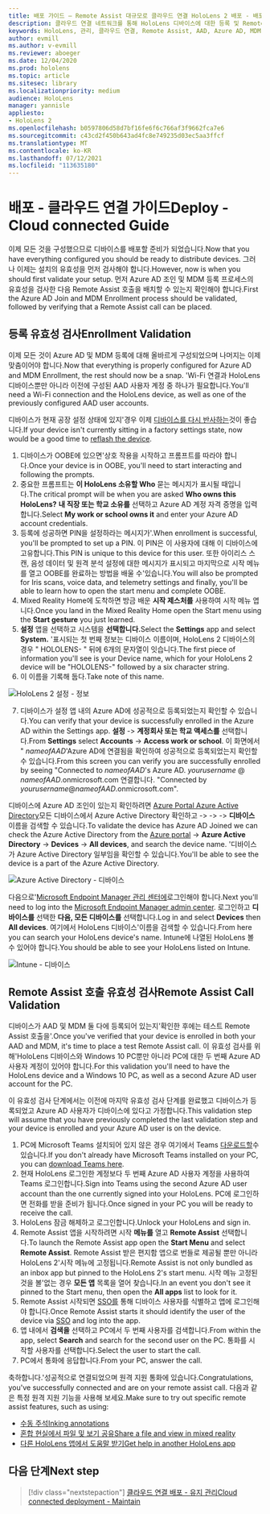 ```yaml
---
title: 배포 가이드 – Remote Assist 대규모로 클라우드 연결 HoloLens 2 배포 - 배포
description: 클라우드 연결 네트워크를 통해 HoloLens 디바이스에 대한 등록 및 Remote Assist 유효성을 검사하는 방법을 알아봅니다.
keywords: HoloLens, 관리, 클라우드 연결, Remote Assist, AAD, Azure AD, MDM, Mobile 장치 관리
author: evmill
ms.author: v-evmill
ms.reviewer: aboeger
ms.date: 12/04/2020
ms.prod: hololens
ms.topic: article
ms.sitesec: library
ms.localizationpriority: medium
audience: HoloLens
manager: yannisle
appliesto:
- HoloLens 2
ms.openlocfilehash: b0597806d58d7bf16fe6f6c766af3f9662fca7e6
ms.sourcegitcommit: c43cd2f450b643ad4fc8e749235d03ec5aa3ffcf
ms.translationtype: MT
ms.contentlocale: ko-KR
ms.lasthandoff: 07/12/2021
ms.locfileid: "113635180"
---
```

# <a name="deploy---cloud-connected-guide"></a><span data-ttu-id="11ff5-104">배포 - 클라우드 연결 가이드</span><span class="sxs-lookup"><span data-stu-id="11ff5-104">Deploy - Cloud connected Guide</span></span>

<span data-ttu-id="11ff5-105">이제 모든 것을 구성했으므로 디바이스를 배포할 준비가 되었습니다.</span><span class="sxs-lookup"><span data-stu-id="11ff5-105">Now that you have everything configured you should be ready to distribute devices.</span></span> <span data-ttu-id="11ff5-106">그러나 이제는 설치의 유효성을 먼저 검사해야 합니다.</span><span class="sxs-lookup"><span data-stu-id="11ff5-106">However, now is when you should first validate your setup.</span></span> <span data-ttu-id="11ff5-107">먼저 Azure AD 조인 및 MDM 등록 프로세스의 유효성을 검사한 다음 Remote Assist 호출을 배치할 수 있는지 확인해야 합니다.</span><span class="sxs-lookup"><span data-stu-id="11ff5-107">First the Azure AD Join and MDM Enrollment process should be validated, followed by verifying that a Remote Assist call can be placed.</span></span>

## <a name="enrollment-validation"></a><span data-ttu-id="11ff5-108">등록 유효성 검사</span><span class="sxs-lookup"><span data-stu-id="11ff5-108">Enrollment Validation</span></span>

<span data-ttu-id="11ff5-109">이제 모든 것이 Azure AD 및 MDM 등록에 대해 올바르게 구성되었으며 나머지는 이제 맞춤이어야 합니다.</span><span class="sxs-lookup"><span data-stu-id="11ff5-109">Now that everything is properly configured for Azure AD and MDM Enrollment, the rest should now be a snap.</span></span> <span data-ttu-id="11ff5-110">&#39;Wi-Fi 연결과 HoloLens 디바이스뿐만 아니라 이전에 구성된 AAD 사용자 계정 중 하나가 필요합니다.</span><span class="sxs-lookup"><span data-stu-id="11ff5-110">You&#39;ll need a Wi-Fi connection and the HoloLens device, as well as one of the previously configured AAD user accounts.</span></span>

<span data-ttu-id="11ff5-111">디바이스가 현재 공장 설정 상태에 있지&#39;경우 이제 [디바이스를 다시 반사하는](/hololens/hololens-recovery#clean-reflash-the-device)것이 좋습니다.</span><span class="sxs-lookup"><span data-stu-id="11ff5-111">If your device isn&#39;t currently sitting in a factory settings state, now would be a good time to [reflash the device](/hololens/hololens-recovery#clean-reflash-the-device).</span></span>

1. <span data-ttu-id="11ff5-112">디바이스가 OOBE에 있으면&#39;상호 작용을 시작하고 프롬프트를 따라야 합니다.</span><span class="sxs-lookup"><span data-stu-id="11ff5-112">Once your device is in OOBE, you&#39;ll need to start interacting and following the prompts.</span></span> 
1. <span data-ttu-id="11ff5-113">중요한 프롬프트는 **이 HoloLens 소유할 Who** 묻는 메시지가 표시될 때입니다.</span><span class="sxs-lookup"><span data-stu-id="11ff5-113">The critical prompt will be when you are asked **Who owns this HoloLens?**</span></span> <span data-ttu-id="11ff5-114">**내 직장 또는 학교 소유를** 선택하고 Azure AD 계정 자격 증명을 입력합니다.</span><span class="sxs-lookup"><span data-stu-id="11ff5-114">Select **My work or school owns it** and enter your Azure AD account credentials.</span></span>
1. <span data-ttu-id="11ff5-115">등록에 성공하면 PIN을 설정하라는 메시지가&#39;.</span><span class="sxs-lookup"><span data-stu-id="11ff5-115">When enrollment is successful, you&#39;ll be prompted to set up a PIN.</span></span> <span data-ttu-id="11ff5-116">이 PIN은 이 사용자에 대해 이 디바이스에 고유합니다.</span><span class="sxs-lookup"><span data-stu-id="11ff5-116">This PIN is unique to this device for this user.</span></span> <span data-ttu-id="11ff5-117">또한 아이리스 스캔, 음성 데이터 및 원격 분석 설정에 대한 메시지가 표시되고 마지막으로 시작 메뉴를 열고 OOBE를 완료하는 방법을 배울 수&#39;있습니다.</span><span class="sxs-lookup"><span data-stu-id="11ff5-117">You will also be prompted for Iris scans, voice data, and telemetry settings and finally, you&#39;ll be able to learn how to open the start menu and complete OOBE.</span></span>
1. <span data-ttu-id="11ff5-118">Mixed Reality Home에 도착하면 방금 배운 **시작 제스처를** 사용하여 시작 메뉴 엽니다.</span><span class="sxs-lookup"><span data-stu-id="11ff5-118">Once you land in the Mixed Reality Home open the Start menu using the **Start gesture** you just learned.</span></span>
1. <span data-ttu-id="11ff5-119">**설정** 앱을 선택하고 시스템을 **선택합니다.**</span><span class="sxs-lookup"><span data-stu-id="11ff5-119">Select the **Settings** app and select **System.**</span></span> <span data-ttu-id="11ff5-120">&#39;표시되는 첫 번째 정보는 디바이스 이름이며, HoloLens 2 디바이스의 경우 &quot; HOLOLENS- &quot; 뒤에 6개의 문자열이 잇습니다.</span><span class="sxs-lookup"><span data-stu-id="11ff5-120">The first piece of information you&#39;ll see is your Device name, which for your HoloLens 2 device will be &quot;HOLOLENS-&quot; followed by a six character string.</span></span>
1. <span data-ttu-id="11ff5-121">이 이름을 기록해 둡다.</span><span class="sxs-lookup"><span data-stu-id="11ff5-121">Take note of this name.</span></span>

![HoloLens 2 설정 - 정보](./images/hololens2-settings-about.jpg)

7. <span data-ttu-id="11ff5-123">디바이스가 설정 앱 내의 Azure AD에 성공적으로 등록되었는지 확인할 수 있습니다.</span><span class="sxs-lookup"><span data-stu-id="11ff5-123">You can verify that your device is successfully enrolled in the Azure AD within the Settings app.</span></span> <span data-ttu-id="11ff5-124">**설정**   ->  **계정회사 또는 학교 액세스를** 선택합니다.</span><span class="sxs-lookup"><span data-stu-id="11ff5-124">From **Settings** select **Accounts** -> **Access work or school**.</span></span> <span data-ttu-id="11ff5-125">이 화면에서 &quot; _nameofAAD_&#39;Azure AD에 연결됨을 확인하여 성공적으로 등록되었는지 확인할 수 있습니다.</span><span class="sxs-lookup"><span data-stu-id="11ff5-125">From this screen you can verify you are successfully enrolled by seeing &quot;Connected to _nameofAAD_&#39;s Azure AD.</span></span> <span data-ttu-id="11ff5-126">_yourusername_ @ _nameofAAD_.onmicrosoft.com 연결합니다. &quot;</span><span class="sxs-lookup"><span data-stu-id="11ff5-126">Connected by _yourusername_@_nameofAAD_.onmicrosoft.com&quot;.</span></span>


<span data-ttu-id="11ff5-127">디바이스에 Azure AD 조인이 있는지 확인하려면 [Azure Portal Azure Active Directory](https://portal.azure.com/#home)모든 디바이스에서 Azure Active Directory 확인하고  ->    ->    ->  **디바이스** 이름을 검색할 수 있습니다.</span><span class="sxs-lookup"><span data-stu-id="11ff5-127">To validate the device has Azure AD Joined we can check the Azure Active Directory from the [Azure portal](https://portal.azure.com/#home) -> **Azure Active Directory** -> **Devices** -> **All devices**, and search the device name.</span></span> <span data-ttu-id="11ff5-128">&#39;디바이스가 Azure Active Directory 일부임을 확인할 수 있습니다.</span><span class="sxs-lookup"><span data-stu-id="11ff5-128">You&#39;ll be able to see the device is a part of the Azure Active Directory.</span></span>


![Azure Active Directory - 디바이스](./images/aad-enrollment.png)

<span data-ttu-id="11ff5-130">다음으로&#39;[Microsoft Endpoint Manager 관리 센터에](https://endpoint.microsoft.com/#home)로그인해야 합니다.</span><span class="sxs-lookup"><span data-stu-id="11ff5-130">Next you&#39;ll need to log into the [Microsoft Endpoint Manager admin center](https://endpoint.microsoft.com/#home).</span></span> <span data-ttu-id="11ff5-131">로그인하고 **디바이스를** 선택한 **다음, 모든 디바이스를** 선택합니다.</span><span class="sxs-lookup"><span data-stu-id="11ff5-131">Log in and select **Devices** then **All devices**.</span></span> <span data-ttu-id="11ff5-132">여기에서 HoloLens 디바이스&#39;이름을 검색할 수 있습니다.</span><span class="sxs-lookup"><span data-stu-id="11ff5-132">From here you can search your HoloLens device&#39;s name.</span></span> <span data-ttu-id="11ff5-133">Intune에 나열된 HoloLens 볼 수 있어야 합니다.</span><span class="sxs-lookup"><span data-stu-id="11ff5-133">You should be able to see your HoloLens listed on Intune.</span></span>

![Intune - 디바이스](./images/endpoint-all-devices-enrolled.png)

## <a name="remote-assist-call-validation"></a><span data-ttu-id="11ff5-135">Remote Assist 호출 유효성 검사</span><span class="sxs-lookup"><span data-stu-id="11ff5-135">Remote Assist Call Validation</span></span>

<span data-ttu-id="11ff5-136">디바이스가 AAD 및 MDM 둘 다에 등록되어 있는지&#39;확인한 후에는 테스트 Remote Assist 호출을&#39;.</span><span class="sxs-lookup"><span data-stu-id="11ff5-136">Once you&#39;ve verified that your device is enrolled in both your AAD and MDM, it&#39;s time to place a test Remote Assist call.</span></span> <span data-ttu-id="11ff5-137">이 유효성 검사를 위해&#39;HoloLens 디바이스와 Windows 10 PC뿐만 아니라 PC에 대한 두 번째 Azure AD 사용자 계정이 있어야 합니다.</span><span class="sxs-lookup"><span data-stu-id="11ff5-137">For this validation you&#39;ll need to have the HoloLens device and a Windows 10 PC, as well as a second Azure AD user account for the PC.</span></span>

<span data-ttu-id="11ff5-138">이 유효성 검사 단계에서는 이전에 마지막 유효성 검사 단계를 완료했고 디바이스가 등록되었고 Azure AD 사용자가 디바이스에 있다고 가정합니다.</span><span class="sxs-lookup"><span data-stu-id="11ff5-138">This validation step will assume that you have previously completed the last validation step and your device is enrolled and your Azure AD user is on the device.</span></span>


1. <span data-ttu-id="11ff5-139">PC에 Microsoft Teams 설치되어 있지 않은 경우 여기에서 Teams [다운로드할](https://www.microsoft.com/microsoft-365/microsoft-teams/download-app)수 있습니다.</span><span class="sxs-lookup"><span data-stu-id="11ff5-139">If you don't already have Microsoft Teams installed on your PC, you can [download Teams here](https://www.microsoft.com/microsoft-365/microsoft-teams/download-app).</span></span>
2. <span data-ttu-id="11ff5-140">현재 HoloLens 로그인한 계정보다 두 번째 Azure AD 사용자 계정을 사용하여 Teams 로그인합니다.</span><span class="sxs-lookup"><span data-stu-id="11ff5-140">Sign into Teams using the second  Azure AD user account than the one currently signed into your HoloLens.</span></span> <span data-ttu-id="11ff5-141">PC에 로그인하면 전화를 받을 준비가 됩니다.</span><span class="sxs-lookup"><span data-stu-id="11ff5-141">Once signed in your PC you will be ready to receive the call.</span></span>
3. <span data-ttu-id="11ff5-142">HoloLens 잠금 해제하고 로그인합니다.</span><span class="sxs-lookup"><span data-stu-id="11ff5-142">Unlock your HoloLens and sign in.</span></span>
4. <span data-ttu-id="11ff5-143">Remote Assist 앱을 시작하려면 시작 **메뉴를** 열고 **Remote Assist** 선택합니다.</span><span class="sxs-lookup"><span data-stu-id="11ff5-143">To launch the Remote Assist app open the **Start Menu** and select **Remote Assist**.</span></span> <span data-ttu-id="11ff5-144">Remote Assist 받은 편지함 앱으로 번들로 제공될 뿐만 아니라 HoloLens 2&#39;시작 메뉴에 고정됩니다.</span><span class="sxs-lookup"><span data-stu-id="11ff5-144">Remote Assist is not only bundled as an inbox app but pinned to the HoloLens 2&#39;s start menu.</span></span> <span data-ttu-id="11ff5-145">시작 메뉴 고정된 것을 볼&#39;없는 경우 **모든 앱** 목록을 열어 찾습니다.</span><span class="sxs-lookup"><span data-stu-id="11ff5-145">In an event you don&#39;t see it pinned to the Start menu, then open the **All apps** list to look for it.</span></span>
5. <span data-ttu-id="11ff5-146">Remote Assist 시작되면 [SSO를](/azure/active-directory/manage-apps/what-is-single-sign-on) 통해 디바이스 사용자를 식별하고 앱에 로그인해야 합니다.</span><span class="sxs-lookup"><span data-stu-id="11ff5-146">Once Remote Assist starts it should identify the user of the device via [SSO](/azure/active-directory/manage-apps/what-is-single-sign-on) and log into the app.</span></span>
6. <span data-ttu-id="11ff5-147">앱 내에서 **검색을** 선택하고 PC에서 두 번째 사용자를 검색합니다.</span><span class="sxs-lookup"><span data-stu-id="11ff5-147">From within the app, select **Search** and search for the second user on the PC.</span></span> <span data-ttu-id="11ff5-148">통화를 시작할 사용자를 선택합니다.</span><span class="sxs-lookup"><span data-stu-id="11ff5-148">Select the user to start the call.</span></span>
7. <span data-ttu-id="11ff5-149">PC에서 통화에 응답합니다.</span><span class="sxs-lookup"><span data-stu-id="11ff5-149">From your PC, answer the call.</span></span>

<span data-ttu-id="11ff5-150">축하합니다.&#39;성공적으로 연결되었으며 원격 지원 통화에 있습니다.</span><span class="sxs-lookup"><span data-stu-id="11ff5-150">Congratulations, you&#39;ve successfully connected and are on your remote assist call.</span></span> <span data-ttu-id="11ff5-151">다음과 같은 특정 원격 지원 기능을 사용해 보세요.</span><span class="sxs-lookup"><span data-stu-id="11ff5-151">Make sure to try out specific remote assist features, such as using:</span></span>

- [<span data-ttu-id="11ff5-152">수동 주석</span><span class="sxs-lookup"><span data-stu-id="11ff5-152">Inking annotations</span></span>](/dynamics365/mixed-reality/remote-assist/add-annotations-hololens)
- [<span data-ttu-id="11ff5-153">혼합 현실에서 파일 및 보기 공유</span><span class="sxs-lookup"><span data-stu-id="11ff5-153">Share a file and view in mixed reality</span></span>](/dynamics365/mixed-reality/remote-assist/display-save-files)
- [<span data-ttu-id="11ff5-154">다른 HoloLens 앱에서 도움말 받기</span><span class="sxs-lookup"><span data-stu-id="11ff5-154">Get help in another HoloLens app</span></span>](/dynamics365/mixed-reality/remote-assist/get-help-hololens-app-hololens)

## <a name="next-step"></a><span data-ttu-id="11ff5-155">다음 단계</span><span class="sxs-lookup"><span data-stu-id="11ff5-155">Next step</span></span>

> [!div class="nextstepaction"]
> [<span data-ttu-id="11ff5-156">클라우드 연결 배포 - 유지 관리</span><span class="sxs-lookup"><span data-stu-id="11ff5-156">Cloud connected deployment - Maintain</span></span>](hololens2-cloud-connected-maintain.md)